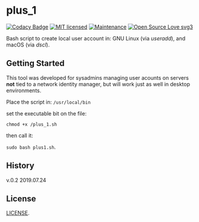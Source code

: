 # plus_1

[![Codacy Badge](https://api.codacy.com/project/badge/Grade/d9aaccd5c21741989e69e273117f1d45)](https://www.codacy.com/app/marshki/plus_1?utm_source=github.com&amp;utm_medium=referral&amp;utm_content=marshki/plus_1&amp;utm_campaign=Badge_Grade)
[![MIT licensed](https://img.shields.io/badge/license-MIT-blue.svg)](https://raw.githubusercontent.com/hyperium/hyper/master/LICENSE)
[![Maintenance](https://img.shields.io/badge/Maintained%3F-yes-green.svg)](https://GitHub.com/Naereen/StrapDown.js/graphs/commit-activity)
[![Open Source Love svg3](https://badges.frapsoft.com/os/v3/open-source.svg?v=103)](https://github.com/ellerbrock/open-source-badges/)

Bash script to create local user account in: 
GNU Linux (via *useradd*), and macOS (via *dscl*). 

## Getting Started 

This tool was developed for sysadmins managing user acounts on servers 
**not** tied to a network identity manager,
but will work just as well in desktop environments.

Place the script in: `/usr/local/bin` 

set the executable bit on the file:

`chmod +x /plus_1.sh`   

then call it:

`sudo bash plus1.sh`. 
 
## History
v.0.2 2019.07.24

## License 
[LICENSE](https://github.com/marshki/plus_1/blob/master/LICENSE).
